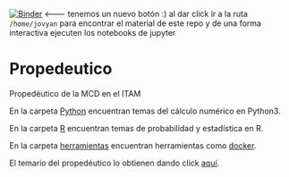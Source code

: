 [![Binder](https://mybinder.org/badge_logo.svg)](https://mybinder.org/v2/gh/ITAM-DS/Propedeutico/master) <--- tenemos un nuevo botón :) al dar click ir a la ruta `/home/jovyan` para encontrar el material de este repo y de una forma interactiva ejecuten los notebooks de jupyter

# Propedeutico
Propedéutico de la MCD en el ITAM

En la carpeta [Python](/Python) encuentran temas del cálculo numérico en Python3.

En la carpeta [R](/R) encuentran temas de probabilidad y estadística en R.

En la carpeta [herramientas](/herramientas) encuentran herramientas como [docker](https://www.docker.com/).

El temario del propedéutico lo obtienen dando click [aquí](https://drive.google.com/file/d/1HuGwj2_CcTSLJnU28IRykXP-mYLPg0ki/view?usp=sharing).


